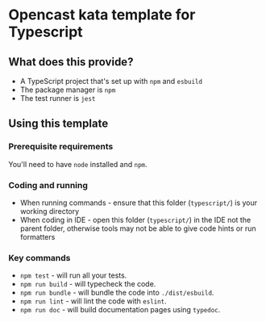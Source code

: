 # Opencast kata template for Typescript

## What does this provide?

- A TypeScript project that's set up with `npm` and `esbuild`
- The package manager is `npm`
- The test runner is `jest`

## Using this template

### Prerequisite requirements

You'll need to have `node` installed and `npm`.

### Coding and running

- When running commands - ensure that this folder (`typescript/`) is your working directory
- When coding in IDE - open this folder (`typescript/`) in the IDE not the parent folder, otherwise tools may not be able to give code hints or run formatters

### Key commands

- `npm test` - will run all your tests.
- `npm run build` - will typecheck the code.
- `npm run bundle` - will bundle the code into `./dist/esbuild`.
- `npm run lint` - will lint the code with `eslint`.
- `npm run doc` - will build documentation pages using `typedoc`.
